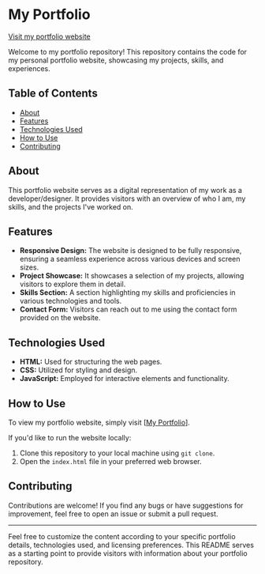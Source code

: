 # My Portfolio

[Visit my portfolio website](https://swayam02072001.github.io/my_portfolio/)

Welcome to my portfolio repository! This repository contains the code for my personal portfolio website, showcasing my projects, skills, and experiences.

## Table of Contents

- [About](#about)
- [Features](#features)
- [Technologies Used](#technologies-used)
- [How to Use](#how-to-use)
- [Contributing](#contributing)

## About

This portfolio website serves as a digital representation of my work as a developer/designer. It provides visitors with an overview of who I am, my skills, and the projects I've worked on.

## Features

- **Responsive Design:** The website is designed to be fully responsive, ensuring a seamless experience across various devices and screen sizes.
- **Project Showcase:** It showcases a selection of my projects, allowing visitors to explore them in detail.
- **Skills Section:** A section highlighting my skills and proficiencies in various technologies and tools.
- **Contact Form:** Visitors can reach out to me using the contact form provided on the website.

## Technologies Used

- **HTML:** Used for structuring the web pages.
- **CSS:** Utilized for styling and design.
- **JavaScript:** Employed for interactive elements and functionality.

## How to Use

To view my portfolio website, simply visit [[My Portfolio](https://swayam02072001.github.io/my_portfolio/)].

If you'd like to run the website locally:

1. Clone this repository to your local machine using `git clone`.
2. Open the `index.html` file in your preferred web browser.

## Contributing

Contributions are welcome! If you find any bugs or have suggestions for improvement, feel free to open an issue or submit a pull request.


---

Feel free to customize the content according to your specific portfolio details, technologies used, and licensing preferences. This README serves as a starting point to provide visitors with information about your portfolio repository.

